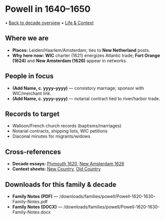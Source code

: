 # Powell in 1640–1650

• [Back to decade overview](../../../decades/1620-1630/1620-1630.md) 
• [Life \& Context](../../../decades/1620-1630/1620-1630-life.md)

## Where we are

* **Places:** Leiden/Haarlem/Amsterdam; ties to **New Netherland** posts.
* **Why here now:** **WIC** charter (1621) energizes Atlantic trade; **Fort Orange (1624)** and **New Amsterdam (1626)** appear in networks.

## People in focus

* **(Add Name, c. yyyy–yyyy)** — consistory marriage; sponsor with WIC/merchant link.
* **(Add Name, c. yyyy–yyyy)** — notarial contract tied to river/harbor trade.

## Records to target

* Walloon/French church records (baptisms/marriages)
* Notarial contracts, shipping lists, WIC petitions
* Diaconal minutes for migrants/widows

## Cross-references

* **Decade essays:** [Plymouth 1620](../../../decades/1620-1630/1620-Plymouth.md), [New Amsterdam 1626](../../../decades/1620-1630/1626-NewAmsterdam.md)
* **Context sheets:** [New Country](../../../decades/1620-1630/1620-1630-NewCountry.md), [Old Country](../../../decades/1620-1630/1620-1630-OldCountry.md)

## Downloads for this family \& decade

* **Family Notes (PDF)** — /downloads/families/powell/Powell-1620-1630-Family-Notes.pdf
* **Family Notes (DOCX)** — /downloads/families/powell/Powell-1620-1630-Family-Notes.docx
